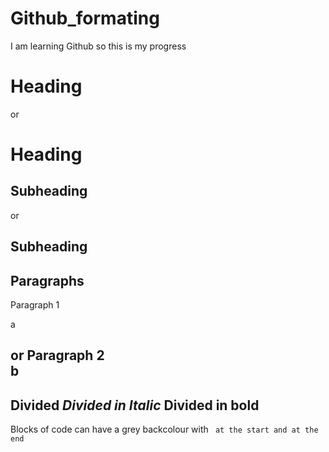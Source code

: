 # Github_formating

I am learning Github so this is my progress  

# Heading  
or

Heading
===

## Subheading
or 

Subheading
---

## Paragraphs  
 Paragraph 1

 a

 or Paragraph 2  
 b
 ---
 Divided
 *Divided in Italic*
 **Divided in bold**
 ---
 Blocks of code can have a grey backcolour with ``` at the start and at the end```